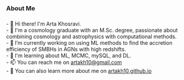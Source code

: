 

<h3 align="left">About Me</h3>

###

<p align="left">
    - 👋 Hi there! I'm Arta Khosravi.<br>
    - 💫 I'm a cosmology graduate with an M.Sc. degree, passionate about combining cosmology and astrophysics with computational methods.<br>
    - 🔭 I’m currently working on using ML methods to find the accretion efficiency of SMBHs in AGNs with high redshifts.<br>
    - 🌱 I'm learning about ML, MCMC, mySQL, and DL.<br>
    - 📫 You can reach me on <a href="artakh10@gmail.com" target="_blank">artakh10@gmail.com</a> <br>
    - 📄 You can also learn more about me on <a href="artakh10.github.io" target="_blank">artakh10.github.io  </a>
</p>

